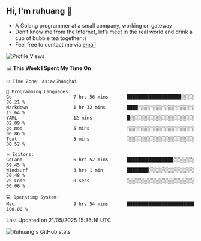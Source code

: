 ## Hi, I'm ruhuang 👋

- A Golang programmer at a small company, working on gateway
- Don’t know me from the Internet, let’s meet in the real world and drink a cup of bubble tea together :)
- Feel free to contact me via [email](mailto:ruhuang2001@gmail.com)
<!--START_SECTION:waka-->
![Profile Views](http://img.shields.io/badge/Profile%20Views-4-blue)

📊 **This Week I Spent My Time On** 

```text
🕑︎ Time Zone: Asia/Shanghai

💬 Programming Languages: 
Go                       7 hrs 56 mins       ████████████████████░░░░░   80.21 % 
Markdown                 1 hr 32 mins        ████░░░░░░░░░░░░░░░░░░░░░   15.64 % 
YAML                     12 mins             █░░░░░░░░░░░░░░░░░░░░░░░░   02.09 % 
go.mod                   5 mins              ░░░░░░░░░░░░░░░░░░░░░░░░░   00.86 % 
Text                     3 mins              ░░░░░░░░░░░░░░░░░░░░░░░░░   00.52 % 

🔥 Editors: 
GoLand                   6 hrs 52 mins       █████████████████░░░░░░░░   69.45 % 
Windsurf                 3 hrs 1 min         ████████░░░░░░░░░░░░░░░░░   30.48 % 
VS Code                  0 secs              ░░░░░░░░░░░░░░░░░░░░░░░░░   00.06 % 

💻 Operating System: 
Mac                      9 hrs 54 mins       █████████████████████████   100.00 % 
```


 Last Updated on 21/05/2025 15:36:16 UTC
<!--END_SECTION:waka-->

![Ruhuang's GitHub stats](https://github-readme-stats.vercel.app/api?username=ruhuang2001&count_private=true&hide_title=true&show_icons=true&theme=vue)

